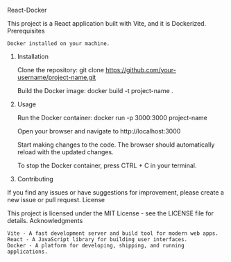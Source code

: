  
 React-Docker

This project is a React application built with Vite, and it is Dockerized.
Prerequisites

    Docker installed on your machine.

1. Installation

    Clone the repository:
        git clone https://github.com/your-username/project-name.git

    Build the Docker image:
        docker build -t project-name .

2. Usage

    Run the Docker container:
        docker run -p 3000:3000 project-name

    Open your browser and navigate to http://localhost:3000

    Start making changes to the code. The browser should automatically reload with the updated changes.

    To stop the Docker container, press CTRL + C in your terminal.

3. Contributing

If you find any issues or have suggestions for improvement, please create a new issue or pull request.
License

This project is licensed under the MIT License - see the LICENSE file for details.
Acknowledgments

    Vite - A fast development server and build tool for modern web apps.
    React - A JavaScript library for building user interfaces.
    Docker - A platform for developing, shipping, and running applications.

